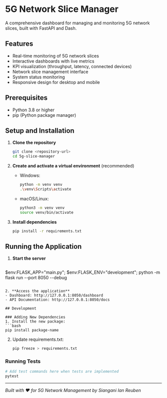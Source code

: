 # 5G Network Slice Manager

A comprehensive dashboard for managing and monitoring 5G network slices, built with FastAPI and Dash.


## Features

- Real-time monitoring of 5G network slices
- Interactive dashboards with live metrics
- KPI visualization (throughput, latency, connected devices)
- Network slice management interface
- System status monitoring
- Responsive design for desktop and mobile

## Prerequisites

- Python 3.8 or higher
- pip (Python package manager)

## Setup and Installation

1. **Clone the repository**
   ```bash
   git clone <repository-url>
   cd 5g-slice-manager
   ```

2. **Create and activate a virtual environment** (recommended)
   - Windows:
     ```bash
     python -m venv venv
     .\venv\Scripts\activate
     ```
   - macOS/Linux:
     ```bash
     python3 -m venv venv
     source venv/bin/activate
     ```

3. **Install dependencies**
   ```bash
   pip install -r requirements.txt
   ```

## Running the Application

1. **Start the server**
   ```bash
$env:FLASK_APP="main.py"; $env:FLASK_ENV="development"; python -m flask run --port 8050 --debug
   ```

2. **Access the application**
   - Dashboard: http://127.0.0.1:8050/dashboard
   - API Documentation: http://127.0.0.1:8050/docs

## Development

### Adding New Dependencies
1. Install the new package:
   ```bash
   pip install package-name
   ```
2. Update requirements.txt:
   ```bash
   pip freeze > requirements.txt
   ```

### Running Tests
```bash
# Add test commands here when tests are implemented
pytest
```

---

*Built with ❤️ for 5G Network Management*
*by Siangani Ian Reuben*
